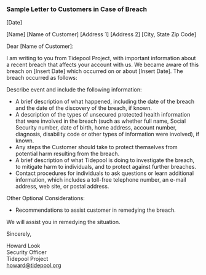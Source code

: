 ### Sample Letter to Customers in Case of Breach

[Date]

[Name]
[Name of Customer]
[Address 1]
[Address 2]
[City, State Zip Code]

Dear [Name of Customer]:

I am writing to you from Tidepool Project, with important information about
a recent breach that affects your account with us. We became aware of this
breach on [Insert Date] which occurred on or about [Insert Date]. The breach
occurred as follows:

Describe event and include the following information:

* A brief description of what happened, including the date of the breach and the
  date of the discovery of the breach, if known.
* A description of the types of unsecured protected health information that were
  involved in the breach (such as whether full name, Social Security number,
  date of birth, home address, account number, diagnosis, disability code or
  other types of information were involved), if known.
* Any steps the Customer should take to protect themselves from potential harm
  resulting from the breach.
* A brief description of what Tidepool is doing to investigate the
  breach, to mitigate harm to individuals, and to protect against further
  breaches.
* Contact procedures for individuals to ask questions or learn additional
  information, which includes a toll-free telephone number, an e-mail address,
  web site, or postal address.

Other Optional Considerations:

* Recommendations to assist customer in remedying the breach.

We will assist you in remedying the situation.

Sincerely,


Howard Look  
Security Officer  
Tidepool Project  
howard@tidepool.org  
